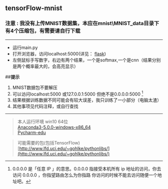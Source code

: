 ## tensorFlow-mnist
### **注意** : 我没有上传MNIST数据集，本应在mnist\MNIST_data目录下有4个压缩包，有需要请自行下载
-----------------------------

+ 运行main.py
+ 打开浏览器，访问localhost:5000(详见： [flask](http://docs.jinkan.org/docs/flask/))
+ 左侧鼠标手写数字，右边有两个结果，一个是softmax,一个是cnn（结果分别是两个概率最大的，会高亮显示）

##**提示**
1. MNIST数据包不要解压
2. 可以访问localhost:5000 或127.0.0.1:5000 但绝不是0.0.0.0:5000  [^demo]
3. 结果根据训练数据不同可能会有较大误差，我只训练了一小部分（电脑太渣）
4. 其他事项见代码注释，或自行查找

------------------  
> 本人运行环境
> win10 64位  
[Anaconda3-5.0.0-windows-x86_64](https://mirrors.tuna.tsinghua.edu.cn/anaconda/archive/)   
> [Pycharm-edu](https://www.jetbrains.com/pycharm-edu/download/#section=windows)

> 可能需要的包(包括TensorFlow)[http://www.lfd.uci.edu/~gohlke/pythonlibs/](http://www.lfd.uci.edu/~gohlke/pythonlibs/)


[^demo]: 0.0.0.0 是「任意 IP 」的意思。0.0.0.0 指接受本机所有 ip 地址的访问，你去访问 0.0.0.0 ，你指望路由怎么为你指路 你访问的时候不能去访问随便一个地址吧。
